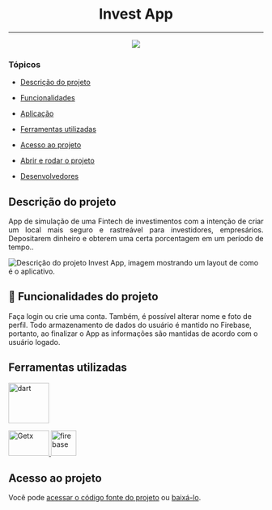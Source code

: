 <h1 align="center"> Invest App </h1>

<hr>

<p align="center">
   <img src="http://img.shields.io/static/v1?label=STATUS&message=EM%20DESENVOLVIMENTO&color=RED&style=for-the-badge" #vitrinedev/>
</p>

### Tópicos 

- [Descrição do projeto](#descrição-do-projeto)

- [Funcionalidades](#funcionalidades)

- [Aplicação](#aplicação)

- [Ferramentas utilizadas](#ferramentas-utilizadas)

- [Acesso ao projeto](#acesso-ao-projeto)

- [Abrir e rodar o projeto](#abrir-e-rodar-o-projeto)

- [Desenvolvedores](#desenvolvedores)

## Descrição do projeto 

<p align="justify">
App de simulação de uma Fintech de investimentos com a intenção de criar um local mais seguro e rastreável para investidores, empresários. Depositarem dinheiro e obterem uma certa porcentagem em um período de tempo..

![Descrição do projeto Invest App, imagem mostrando um layout de como é o aplicativo.](https://user-images.githubusercontent.com/84995067/191398034-c566fc96-6faa-4532-9c0a-515eac8c769b.jpg)
</p>

## 🔨 Funcionalidades do projeto

Faça login ou crie uma conta. Também, é possível alterar nome e foto de perfil. Todo armazenamento de dados do usuário é mantido no Firebase, portanto, ao finalizar o App as informações são mantidas de acordo com o usuário logado.

###

## Ferramentas utilizadas

<a href="https://dart.dev/" target="_blank"> <img src="https://dart.dev/assets/img/shared/dart/logo+text/horizontal/white.svg" alt="dart" width="80" height="80"/> </a> 

<a href="https://developer.android.com/studio" target="_blank"> <img src="https://res.cloudinary.com/practicaldev/image/fetch/s--6BxHqfkw--/c_imagga_scale,f_auto,fl_progressive,h_420,q_auto,w_1000/https://dev-to-uploads.s3.amazonaws.com/uploads/articles/l10fq2kiw28o3mok3v1m.jpg" alt="Getx" width="80" height="50"/> </a> <a href="https://firebase.google.com/?hl=pt" target="_blank"> <img src="https://www.gstatic.com/mobilesdk/160503_mobilesdk/logo/2x/firebase_96dp.png" alt="firebase" width="50" height="50"/> </a>

###

## Acesso ao projeto

Você pode [acessar o código fonte do projeto](https://github.com/nicolasbrunomorais/Invest-App) ou [baixá-lo](https://github.com/nicolasbrunomorais/Invest-App/files/9612436/Invest-App-main.zip).



